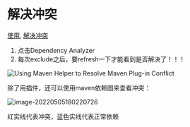 # 解决冲突

[使用](https://developpaper.com/using-maven-helper-to-resolve-maven-plug-in-conflict/), [解决冲突](https://medium.com/@liam.su8/how-to-solve-dependency-conflicts-with-maven-76f3b08f89a2)

1. 点击Dependency Analyzer
2. 每次exclude之后，要refresh一下才能看到是否解决了！！！

![Using Maven Helper to Resolve Maven Plug-in Conflict](https://piggo-picture.oss-cn-hangzhou.aliyuncs.com/image/1423993101-5c24cb626c619_articlex.png)



除了用插件，还可以使用maven依赖图来查看冲突：

![image-20220505180220726](https://piggo-picture.oss-cn-hangzhou.aliyuncs.com/image/image-20220505180220726.png)

红实线代表冲突，蓝色实线代表正常依赖

